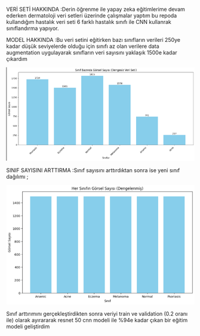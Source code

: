 VERİ SETİ HAKKINDA :Derin öğrenme ile yapay zeka eğitimlerime devam ederken dermatoloji veri setleri üzerinde çalışmalar yaptım bu repoda kullandığım  hastalık veri seti 6 farklı hastalık sınıfı ile CNN kullanrak sınıflandırma yapıyor.

MODEL HAKKINDA :Bu veri setini eğitirken bazı sınıfların verileri 250ye kadar düşük seviyelerde olduğu için sınıfı az olan verilere data augmentation uygulayarak sınıfların veri sayısını yaklaşık 1500e kadar çıkardım


![MODEL EĞİTİMİNDEN ÖNCEKİ VERİ SETİ ](SinifDagilimlari.png)

SINIF SAYISINI ARTTIRMA :Sınıf sayısını arttırdıktan sonra ise yeni sınıf dağılımı ;

![Arttırılmış verilerin sınıf dağılımı](ArttirilmisVeri.png)



Sınıf arttırımını gerçekleştirdikten sonra veriyi train ve validation (0.2 oranı ile) olarak ayırararak resnet 50 cnn modeli ile %94e kadar çıkan bir eğitim modeli geliştirdim  

